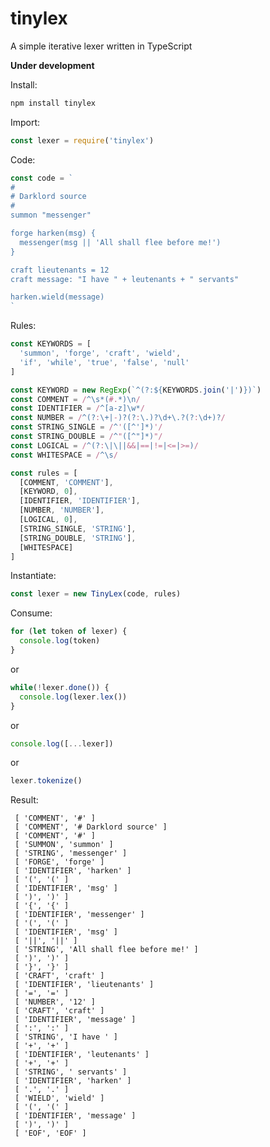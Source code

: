 # tinylex
A simple iterative lexer written in TypeScript

**Under development**

Install:

```bash
npm install tinylex
```

Import:

```javascript
const lexer = require('tinylex')
```

Code:

```javascript
const code = `
#
# Darklord source
#
summon "messenger"

forge harken(msg) {
  messenger(msg || 'All shall flee before me!')
}

craft lieutenants = 12
craft message: "I have " + leutenants + " servants"

harken.wield(message)
`
```

Rules:

```javascript
const KEYWORDS = [
  'summon', 'forge', 'craft', 'wield',
  'if', 'while', 'true', 'false', 'null'
]

const KEYWORD = new RegExp(`^(?:${KEYWORDS.join('|')})`)
const COMMENT = /^\s*(#.*)\n/
const IDENTIFIER = /^[a-z]\w*/
const NUMBER = /^(?:\+|-)?(?:\.)?\d+\.?(?:\d+)?/
const STRING_SINGLE = /^'([^']*)'/
const STRING_DOUBLE = /^"([^"]*)"/
const LOGICAL = /^(?:\|\||&&|==|!=|<=|>=)/
const WHITESPACE = /^\s/

const rules = [
  [COMMENT, 'COMMENT'],
  [KEYWORD, 0],
  [IDENTIFIER, 'IDENTIFIER'],
  [NUMBER, 'NUMBER'],
  [LOGICAL, 0],
  [STRING_SINGLE, 'STRING'],
  [STRING_DOUBLE, 'STRING'],
  [WHITESPACE]
]
```

Instantiate:

```javascript
const lexer = new TinyLex(code, rules)
```

Consume:

```javascript
for (let token of lexer) {
  console.log(token)
}
```

or

```javascript
while(!lexer.done()) {
  console.log(lexer.lex())
}
```

or

```javascript
console.log([...lexer])
```

or

```javascript
lexer.tokenize()
```

Result:

```
 [ 'COMMENT', '#' ]
 [ 'COMMENT', '# Darklord source' ]
 [ 'COMMENT', '#' ]
 [ 'SUMMON', 'summon' ]
 [ 'STRING', 'messenger' ]
 [ 'FORGE', 'forge' ]
 [ 'IDENTIFIER', 'harken' ]
 [ '(', '(' ]
 [ 'IDENTIFIER', 'msg' ]
 [ ')', ')' ]
 [ '{', '{' ]
 [ 'IDENTIFIER', 'messenger' ]
 [ '(', '(' ]
 [ 'IDENTIFIER', 'msg' ]
 [ '||', '||' ]
 [ 'STRING', 'All shall flee before me!' ]
 [ ')', ')' ]
 [ '}', '}' ]
 [ 'CRAFT', 'craft' ]
 [ 'IDENTIFIER', 'lieutenants' ]
 [ '=', '=' ]
 [ 'NUMBER', '12' ]
 [ 'CRAFT', 'craft' ]
 [ 'IDENTIFIER', 'message' ]
 [ ':', ':' ]
 [ 'STRING', 'I have ' ]
 [ '+', '+' ]
 [ 'IDENTIFIER', 'leutenants' ]
 [ '+', '+' ]
 [ 'STRING', ' servants' ]
 [ 'IDENTIFIER', 'harken' ]
 [ '.', '.' ]
 [ 'WIELD', 'wield' ]
 [ '(', '(' ]
 [ 'IDENTIFIER', 'message' ]
 [ ')', ')' ]
 [ 'EOF', 'EOF' ]
```

